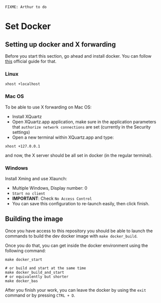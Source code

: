 ```{note}
FIXME: Arthur to do
```

# Set Docker

## Setting up docker and X forwarding

Before you start this section, go ahead and install docker. You can follow [this](https://docs.docker.com/engine/install/) official guide for that.

### Linux

```shell
xhost +localhost
```

### Mac OS

To be able to use X forwarding on Mac OS:

- Install XQuartz
- Open XQuartz.app application, make sure in the application parameters that `authorize network connections` are set (currently in the Security settings)
- Open a new terminal within XQuartz.app and type:

```shell
xhost +127.0.0.1
```

and now, the X server should be all set in docker (in the regular terminal).

### Windows

Install Xming and use Xlaunch:

- Multiple Windows, Display number: 0
- `Start no client`
- **IMPORTANT**: Check `No Access Control`
- You can save this configuration to re-launch easily, then click finish.

## Building the image

Once you have access to this repository you should be able to launch the commands to build the dev docker image with `make docker_build`.

Once you do that, you can get inside the docker environment using the following command:

```shell
make docker_start

# or build and start at the same time
make docker_build_and_start
# or equivalently but shorter
make docker_bas
```

After you finish your work, you can leave the docker by using the `exit` command or by pressing `CTRL + D`.

